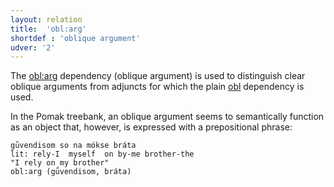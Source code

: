 ```yaml
---
layout: relation
title:  'obl:arg'
shortdef : 'oblique argument'
udver: '2'
---
```



The [obl:arg]() dependency (oblique argument)  is used to distinguish clear oblique arguments from adjuncts for which the plain [obl]() dependency is used. 

In the Pomak treebank, an oblique argument seems to semantically function as  an object that, however, is expressed with a prepositional phrase:

~~~ sdparse
gǘvendisom so na mókse bráta 
lit: rely-I  myself  on by-me brother-the
"I rely on my brother" 
obl:arg (gǘvendisom, bráta)  
~~~ 




